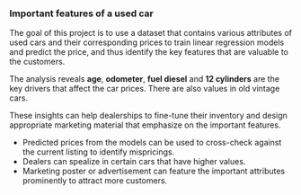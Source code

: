 ### Important features of a used car

The goal of this project is to use a dataset that contains various attributes of used cars and their corresponding prices to train linear regression models and predict the price, and thus identify the key features that are valuable to the customers.

The analysis reveals **age**, **odometer**, **fuel diesel** and **12 cylinders** are the key drivers that affect the car prices. There are also values in old vintage cars.

These insights can help dealerships to fine-tune their inventory and design appropriate marketing material that emphasize on the important features.
- Predicted prices from the models can be used to cross-check against the current listing to identify mispricings.
- Dealers can spealize in certain cars that have higher values.
- Marketing poster or advertisement can feature the important attributes prominently to attract more customers.